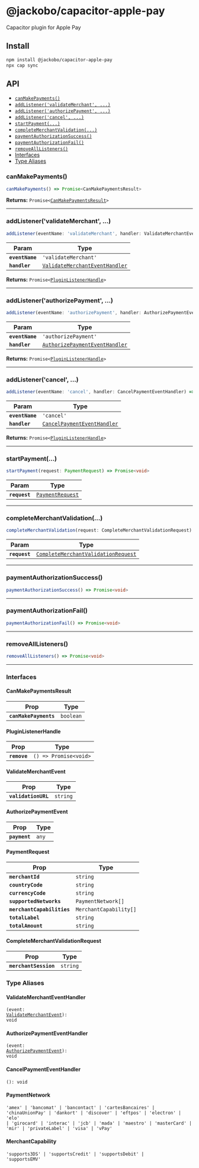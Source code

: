 # @jackobo/capacitor-apple-pay

Capacitor plugin for Apple Pay

## Install

```bash
npm install @jackobo/capacitor-apple-pay
npx cap sync
```

## API

<docgen-index>

* [`canMakePayments()`](#canmakepayments)
* [`addListener('validateMerchant', ...)`](#addlistenervalidatemerchant-)
* [`addListener('authorizePayment', ...)`](#addlistenerauthorizepayment-)
* [`addListener('cancel', ...)`](#addlistenercancel-)
* [`startPayment(...)`](#startpayment)
* [`completeMerchantValidation(...)`](#completemerchantvalidation)
* [`paymentAuthorizationSuccess()`](#paymentauthorizationsuccess)
* [`paymentAuthorizationFail()`](#paymentauthorizationfail)
* [`removeAllListeners()`](#removealllisteners)
* [Interfaces](#interfaces)
* [Type Aliases](#type-aliases)

</docgen-index>

<docgen-api>
<!--Update the source file JSDoc comments and rerun docgen to update the docs below-->

### canMakePayments()

```typescript
canMakePayments() => Promise<CanMakePaymentsResult>
```

**Returns:** <code>Promise&lt;<a href="#canmakepaymentsresult">CanMakePaymentsResult</a>&gt;</code>

--------------------


### addListener('validateMerchant', ...)

```typescript
addListener(eventName: 'validateMerchant', handler: ValidateMerchantEventHandler) => Promise<PluginListenerHandle>
```

| Param           | Type                                                                                  |
| --------------- | ------------------------------------------------------------------------------------- |
| **`eventName`** | <code>'validateMerchant'</code>                                                       |
| **`handler`**   | <code><a href="#validatemerchanteventhandler">ValidateMerchantEventHandler</a></code> |

**Returns:** <code>Promise&lt;<a href="#pluginlistenerhandle">PluginListenerHandle</a>&gt;</code>

--------------------


### addListener('authorizePayment', ...)

```typescript
addListener(eventName: 'authorizePayment', handler: AuthorizePaymentEventHandler) => Promise<PluginListenerHandle>
```

| Param           | Type                                                                                  |
| --------------- | ------------------------------------------------------------------------------------- |
| **`eventName`** | <code>'authorizePayment'</code>                                                       |
| **`handler`**   | <code><a href="#authorizepaymenteventhandler">AuthorizePaymentEventHandler</a></code> |

**Returns:** <code>Promise&lt;<a href="#pluginlistenerhandle">PluginListenerHandle</a>&gt;</code>

--------------------


### addListener('cancel', ...)

```typescript
addListener(eventName: 'cancel', handler: CancelPaymentEventHandler) => Promise<PluginListenerHandle>
```

| Param           | Type                                                                            |
| --------------- | ------------------------------------------------------------------------------- |
| **`eventName`** | <code>'cancel'</code>                                                           |
| **`handler`**   | <code><a href="#cancelpaymenteventhandler">CancelPaymentEventHandler</a></code> |

**Returns:** <code>Promise&lt;<a href="#pluginlistenerhandle">PluginListenerHandle</a>&gt;</code>

--------------------


### startPayment(...)

```typescript
startPayment(request: PaymentRequest) => Promise<void>
```

| Param         | Type                                                      |
| ------------- | --------------------------------------------------------- |
| **`request`** | <code><a href="#paymentrequest">PaymentRequest</a></code> |

--------------------


### completeMerchantValidation(...)

```typescript
completeMerchantValidation(request: CompleteMerchantValidationRequest) => Promise<void>
```

| Param         | Type                                                                                            |
| ------------- | ----------------------------------------------------------------------------------------------- |
| **`request`** | <code><a href="#completemerchantvalidationrequest">CompleteMerchantValidationRequest</a></code> |

--------------------


### paymentAuthorizationSuccess()

```typescript
paymentAuthorizationSuccess() => Promise<void>
```

--------------------


### paymentAuthorizationFail()

```typescript
paymentAuthorizationFail() => Promise<void>
```

--------------------


### removeAllListeners()

```typescript
removeAllListeners() => Promise<void>
```

--------------------


### Interfaces


#### CanMakePaymentsResult

| Prop                  | Type                 |
| --------------------- | -------------------- |
| **`canMakePayments`** | <code>boolean</code> |


#### PluginListenerHandle

| Prop         | Type                                      |
| ------------ | ----------------------------------------- |
| **`remove`** | <code>() =&gt; Promise&lt;void&gt;</code> |


#### ValidateMerchantEvent

| Prop                | Type                |
| ------------------- | ------------------- |
| **`validationURL`** | <code>string</code> |


#### AuthorizePaymentEvent

| Prop          | Type             |
| ------------- | ---------------- |
| **`payment`** | <code>any</code> |


#### PaymentRequest

| Prop                       | Type                              |
| -------------------------- | --------------------------------- |
| **`merchantId`**           | <code>string</code>               |
| **`countryCode`**          | <code>string</code>               |
| **`currencyCode`**         | <code>string</code>               |
| **`supportedNetworks`**    | <code>PaymentNetwork[]</code>     |
| **`merchantCapabilities`** | <code>MerchantCapability[]</code> |
| **`totalLabel`**           | <code>string</code>               |
| **`totalAmount`**          | <code>string</code>               |


#### CompleteMerchantValidationRequest

| Prop                  | Type                |
| --------------------- | ------------------- |
| **`merchantSession`** | <code>string</code> |


### Type Aliases


#### ValidateMerchantEventHandler

<code>(event: <a href="#validatemerchantevent">ValidateMerchantEvent</a>): void</code>


#### AuthorizePaymentEventHandler

<code>(event: <a href="#authorizepaymentevent">AuthorizePaymentEvent</a>): void</code>


#### CancelPaymentEventHandler

<code>(): void</code>


#### PaymentNetwork

<code>'amex' | 'bancomat' | 'bancontact' | 'cartesBancaires' | 'chinaUnionPay' | 'dankort' | 'discover' | 'eftpos' | 'electron' | 'elo' | 'girocard' | 'interac' | 'jcb' | 'mada' | 'maestro' | 'masterCard' | 'mir' | 'privateLabel' | 'visa' | 'vPay'</code>


#### MerchantCapability

<code>'supports3DS' | 'supportsCredit' | 'supportsDebit' | 'supportsEMV'</code>

</docgen-api>
